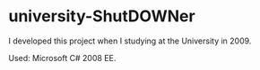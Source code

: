 university-ShutDOWNer
=====================

I developed this project when I studying at the University in 2009.

Used: Microsoft C# 2008 EE.
